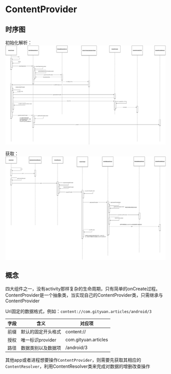 
# ContentProvider

## 时序图

初始化解析：
![ContentProvider初始化时序图](/img/ContentProvider初始化解析时序图.png)

获取：
![ContentProvider获取时序图](/img/ContentProvider获取时序图.png)

## 概念

四大组件之一，没有activity那样复杂的生命周期，只有简单的onCreate过程。ContentProvider是一个抽象类，当实现自己的ContentProvider类，只需继承与ContentProvider

Uri固定的数据格式，例如：`content://com.gityuan.articles/android/3`

|字段|含义|对应项|
|---|---|--|
|前缀|默认的固定开头格式|content://|
|授权|唯一标识provider|com.gityuan.articles|
|路径|数据类别以及数据项|/android/3|


其他app或者进程想要操作`ContentProvider`，则需要先获取其相应的`ContentResolver`，利用ContentResolver类来完成对数据的增删改查操作

